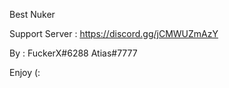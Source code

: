 Best Nuker 

Support Server : https://discord.gg/jCMWUZmAzY


By : FuckerX#6288 Atias#7777 

Enjoy (:
